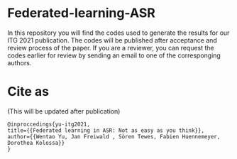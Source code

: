 # Federated-learning-ASR

In this repository you will find the codes used to generate the results for our ITG 2021 publication. The codes will be published after acceptance and review process of the paper. If you are a reviewer, you can request the codes earlier for review by sending an email to one of the corresponging authors.

# Cite as 

(This will be updated after publication)

```
@inproccedings{yu-itg2021,
title={{Federated learning in ASR: Not as easy as you think}},
author={{Wentao Yu, Jan Freiwald , Sören Tewes, Fabien Huennemeyer, Dorothea Kolossa}}
}
```


